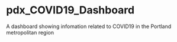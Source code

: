 # pdx_COVID19_Dashboard
 A dashboard showing infomation related to COVID19 in the Portland metropolitan region
